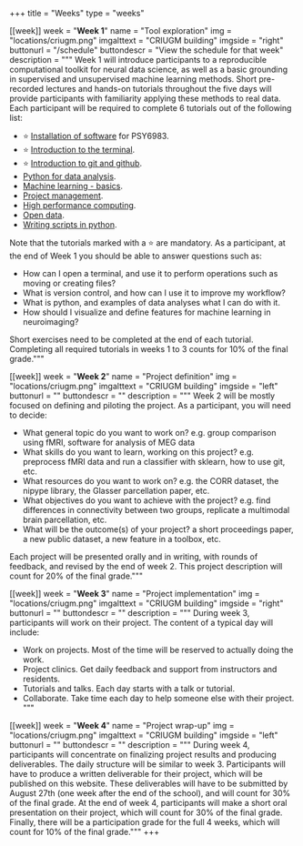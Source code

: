 +++
title = "Weeks"
type = "weeks"

[[week]]
  week = "**Week 1**"
  name = "Tool exploration"
  img = "locations/criugm.png"
  imgalttext = "CRIUGM building"
  imgside = "right"
  buttonurl = "/schedule"
  buttondescr = "View the schedule for that week"
  description = """
  Week 1 will introduce participants to a reproducible computational toolkit for neural data science, as well as a basic grounding in supervised and unsupervised machine learning methods. Short pre-recorded lectures and hands-on tutorials throughout the five days will provide participants with familiarity applying these methods to real data. Each participant will be required to complete 6 tutorials out of the following list:
  * :star: [Installation of software](/modules/installation) for PSY6983.
  * :star: [Introduction to the terminal](/modules/terminal).
  * :star: [Introduction to git and github](/modules/git_github).
  * [Python for data analysis](/modules/python).
  * [Machine learning - basics](/modules/machine_learning).
  * [Project management](/modules/project_management).
  * [High performance computing](/modules/high_performance_computing).
  * [Open data](/modules/open_data).
  * [Writing scripts in python](/modules/python_scripts).

  Note that the tutorials marked with a :star: are mandatory. As a participant, at the end of Week 1 you should be able to answer questions such as:
 * How can I open a terminal, and use it to perform operations such as moving or creating files?
 * What is version control, and how can I use it to improve my workflow?
 * What is python, and examples of data analyses what I can do with it.
 * How should I visualize and define features for machine learning in neuroimaging?

Short exercises need to be completed at the end of each tutorial. Completing all required tutorials in weeks 1 to 3 counts for 10% of the final grade."""

[[week]]
  week = "**Week 2**"
  name = "Project definition"
  img = "locations/criugm.png"
  imgalttext = "CRIUGM building"
  imgside = "left"
  buttonurl = ""
  buttondescr = ""
  description = """
   Week 2 will be mostly focused on defining and piloting the project. As a participant, you will need to decide:

 * What general topic do you want to work on? e.g. group comparison using fMRI, software for analysis of MEG data
 * What skills do you want to learn, working on this project? e.g. preprocess fMRI data and run a classifier with sklearn, how to use git, etc.
 * What resources do you want to work on? e.g. the CORR dataset, the nipype library, the Glasser parcellation paper, etc.
 * What objectives do you want to achieve with the project? e.g. find differences in connectivity between two groups, replicate a multimodal brain parcellation, etc.
 * What will be the outcome(s) of your project? a short proceedings paper, a new public dataset, a new feature in a toolbox, etc.

 Each project will be presented orally and in writing, with rounds of feedback, and revised by the end of week 2. This project description will count for 20% of the final grade."""

[[week]]
  week = "**Week 3**"
  name = "Project implementation"
  img = "locations/criugm.png"
  imgalttext = "CRIUGM building"
  imgside = "right"
  buttonurl = ""
  buttondescr = ""
  description = """
  During week 3, participants will work on their project. The content of a typical day will include:

  * Work on projects. Most of the time will be reserved to actually doing the work.
  * Project clinics. Get daily feedback and support from instructors and residents.
  * Tutorials and talks. Each day starts with a talk or tutorial.
  * Collaborate. Take time each day to help someone else with their project.
"""

[[week]]
  week = "**Week 4**"
  name = "Project wrap-up"
  img = "locations/criugm.png"
  imgalttext = "CRIUGM building"
  imgside = "left"
  buttonurl = ""
  buttondescr = ""
  description = """
  During week 4, participants will concentrate on finalizing project results and producing deliverables. The daily structure will be similar to week 3. Participants will have to produce a written deliverable for their project, which will be published on this website. These deliverables will have to be submitted by August 27th (one week after the end of the school), and will count for 30% of the final grade. At the end of week 4, participants will make a short oral presentation on their project, which will count for 30% of the final grade. Finally, there will be a participation grade for the full 4 weeks, which will count for 10% of the final grade."""
+++
